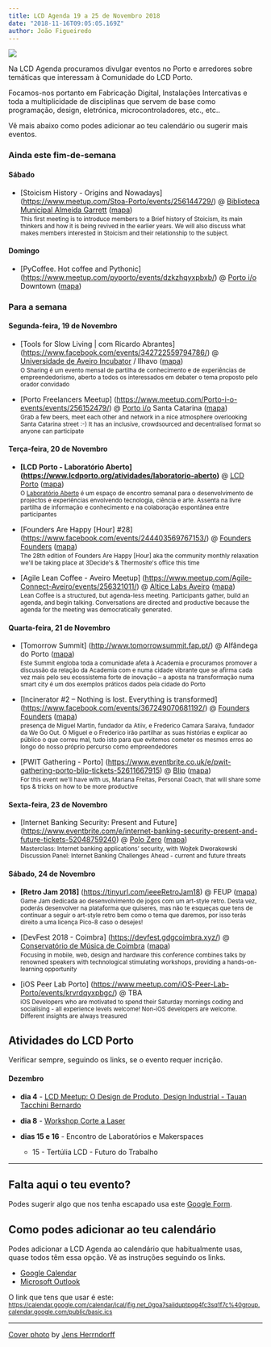 ```yaml
---
title: LCD Agenda 19 a 25 de Novembro 2018
date: "2018-11-16T09:05:05.169Z"
author: João Figueiredo
---
```


<img src="jens-herrndorff-159791-unsplash.jpg" /><br />



Na LCD Agenda procuramos divulgar eventos no Porto e arredores sobre temáticas que interessam à Comunidade do LCD Porto.

Focamos-nos portanto em Fabricação Digital, Instalações Intercativas e toda a multiplicidade de disciplinas que servem de base como programação, design, eletrónica, microcontroladores, etc., etc..

Vê mais abaixo como podes adicionar ao teu calendário ou sugerir mais eventos.



### Ainda este fim-de-semana

#### Sábado

* [Stoicism History - Origins and Nowadays]
(https://www.meetup.com/Stoa-Porto/events/256144729/)
@ [Biblioteca Municipal Almeida Garrett](https://bmp.cm-porto.pt/bmag)
([mapa](https://goo.gl/maps/QEPjUGjyDET2))
<br /><small>
This first meeting is to introduce members to a Brief history of Stoicism, its main thinkers and how it is being revived in the earlier years. We will also discuss what makes members interested in Stoicism and their relationship to the subject.
</small>


#### Domingo

* [PyCoffee. Hot coffee and Pythonic]
(https://www.meetup.com/pyporto/events/dzkzhqyxpbxb/)
@ [Porto i/o](http://porto.io/) Downtown
([mapa](https://maps.google.com/?cid=12457545381001472324))



### Para a semana

#### Segunda-feira, 19 de Novembro

* [Tools for Slow Living | com Ricardo Abrantes]
(https://www.facebook.com/events/342722559794786/)
@ [Universidade de Aveiro Incubator](http://www.ua.pt/incubator/) / Ilhavo
([mapa](https://goo.gl/maps/bdSFzJnRAV72))
<br /><small>
O Sharing é um evento mensal de partilha de conhecimento e de experiências de empreendedorismo, aberto a todos os interessados em debater o tema proposto pelo orador convidado
</small>

* [Porto Freelancers Meetup]
(https://www.meetup.com/Porto-i-o-events/events/256152479/)
@ [Porto i/o](http://porto.io/) Santa Catarina
([mapa](https://goo.gl/maps/psfyAW9T3nF2))
<br /><small>
Grab a few beers, meet each other and network in a nice atmosphere overlooking Santa Catarina street :-) It has an inclusive, crowdsourced and decentralised format so anyone can participate
</small>


#### Terça-feira, 20 de Novembro

* **[LCD Porto - Laboratório Aberto]
(https://www.lcdporto.org/atividades/laboratorio-aberto)**
@ [LCD Porto](https://lcdporto.org/)
([mapa](https://goo.gl/maps/A65zj4ZXTrp))
<br /><small>
O [Laboratório Aberto](https://www.lcdporto.org/atividades/laboratorio-aberto) é um espaço de encontro semanal para o desenvolvimento de projectos e experiências envolvendo tecnologia, ciência e arte. Assenta na livre partilha de informação e conhecimento e na colaboração espontânea entre participantes
</small>

* [Founders Are Happy [Hour] #28]
(https://www.facebook.com/events/244403569767153/)
@ [Founders Founders](http://www.founders-founders.com/)
([mapa](https://maps.google.com/?cid=3857852217621409279))
<br /><small>
The 28th edition of Founders Are Happy [Hour] aka the community monthly relaxation we'll be taking place at 3Decide's & Thermosite's office this time
</small>

* [Agile Lean Coffee - Aveiro Meetup]
(https://www.meetup.com/Agile-Connect-Aveiro/events/256321011/)
@ [Altice Labs Aveiro](http://www.alticelabs.com/)
([mapa](https://goo.gl/maps/upzCiFNXW6K2))
<br /><small>
Lean Coffee is a structured, but agenda-less meeting. Participants gather, build an agenda, and begin talking. Conversations are directed and productive because the agenda for the meeting was democratically generated.
</small>


#### Quarta-feira, 21 de Novembro

* [Tomorrow Summit]
(http://www.tomorrowsummit.fap.pt/)
@ Alfândega do Porto
([mapa](https://goo.gl/maps/7xLNT51n3cz))
<br /><small>
Este Summit engloba toda a comunidade afeta à Academia e procuramos promover a discussão da relação da Academia com e numa cidade vibrante que se afirma cada vez mais pelo seu ecossistema forte de inovação – a aposta na transformação numa smart city é um dos exemplos práticos dados pela cidade do Porto
</small>

* [Incinerator #2 – Nothing is lost. Everything is transformed]
(https://www.facebook.com/events/367249070681192/)
@ [Founders Founders](http://www.founders-founders.com/)
([mapa](https://maps.google.com/?cid=3857852217621409279))
<br /><small>
presença de Miguel Martin, fundador da Atiiv, e Frederico Camara Saraiva, fundador da We Go Out. O Miguel e o Frederico irão partilhar as suas histórias e explicar ao público o que correu mal, tudo isto para que evitemos cometer os mesmos erros ao longo do nosso próprio percurso como empreendedores
</small>

* [PWIT Gathering - Porto]
(https://www.eventbrite.co.uk/e/pwit-gathering-porto-blip-tickets-52611667915)
@ [Blip](https://www.blip.pt/)
([mapa](https://maps.google.com/?cid=12241631696413520772))
<br /><small>
For this event we'll have with us, Mariana Freitas, Personal Coach, that will share some tips & tricks on how to be more productive
</small>


#### Sexta-feira, 23 de Novembro

* [Internet Banking Security: Present and Future]
(https://www.eventbrite.com/e/internet-banking-security-present-and-future-tickets-52048759240)
@ [Polo Zero](http://polozero.fap.pt/)
([mapa](https://maps.google.com/?cid=6452894895241246126))
<br /><small>
Masterclass: Internet banking applications’ security, with Wojtek Dworakowski Discussion Panel: Internet Banking Challenges Ahead - current and future threats
</small>

#### Sábado, 24 de Novembro

* **[Retro Jam 2018]**
(https://tinyurl.com/ieeeRetroJam18)
@ FEUP ([mapa](https://goo.gl/maps/j8oKnpDZQ412))
<br /><small>
Game Jam dedicada ao desenvolvimento de jogos com um art-style retro. Desta vez, poderás desenvolver na plataforma que quiseres, mas não te esqueças que tens de continuar a seguir o art-style retro bem como o tema que daremos, por isso terás direito a uma licença Pico-8 caso o desejes!
</small>

* [DevFest 2018 - Coimbra]
(https://devfest.gdgcoimbra.xyz/)
@ [Conservatório de Música de Coimbra](https://www.conservatoriomcoimbra.pt)
([mapa](https://goo.gl/maps/rUfbXvTJp3S2))
<br /><small>
Focusing in mobile, web, design and hardware this conference combines talks by renowned speakers with technological stimulating workshops, providing a hands-on-learning opportunity
</small>

* [iOS Peer Lab Porto]
(https://www.meetup.com/iOS-Peer-Lab-Porto/events/krvrdqyxpbgc/)
@ TBA
<br /><small>
iOS Developers who are motivated to spend their Saturday mornings coding and socialising - all experience levels welcome! Non-iOS developers are welcome. Different insights are always treasured
</small>





## Atividades do LCD Porto

Verificar sempre, seguindo os links, se o evento requer incrição.

#### Dezembro

* **dia 4** - [LCD Meetup: O Design de Produto, Design Industrial - Tauan Tacchini Bernardo ](https://www.meetup.com/LCD-Meetups/events/255361100/)

* **dia 8** - [Workshop Corte a Laser](https://lcdporto.org/atividades/workshop-de-corte-a-laser-1)

* **dias 15 e 16** - Encontro de Laboratórios e Makerspaces
  * 15 - Tertúlia LCD - Futuro do Trabalho

---

## Falta aqui o teu evento?

Podes sugerir algo que nos tenha escapado usa este [Google Form](https://docs.google.com/forms/d/e/1FAIpQLSd_lOqzaRXBpCmAbJ9ODMuWPgkLzaN4xABgRX6HXPpDSDUB7Q/viewform?usp=sf_link).

## Como podes adicionar ao teu calendário

Podes adicionar a LCD Agenda ao calendário que habitualmente usas, quase todos têm essa opção. Vê as instruções seguindo os links.

* [Google Calendar](https://support.google.com/calendar/answer/37100?co=GENIE.Platform%3DDesktop&hl=en)
* [Microsoft Outlook](https://support.office.com/en-us/article/Import-or-subscribe-to-a-calendar-in-Outlook-com-cff1429c-5af6-41ec-a5b4-74f2c278e98c)

O link que tens que usar é este:
<small>
https://calendar.google.com/calendar/ical/jfig.net_0gpa7saiiduptpqg4fc3sq1f7c%40group.calendar.google.com/public/basic.ics
</small>


---
<a href="https://unsplash.com/photos/8xI-48u8fMs" target="_blank">Cover photo</a>
by <a href="https://unsplash.com/@jens_h" target="_blank">Jens Herrndorff</a>
